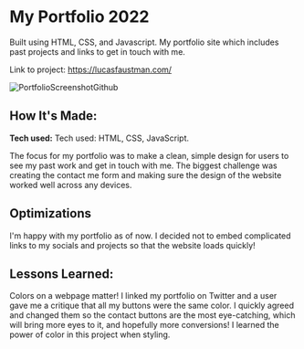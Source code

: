 # My Portfolio 2022

Built using HTML, CSS, and Javascript. My portfolio site which includes past projects and links to get in touch with me.

Link to project: https://lucasfaustman.com/

![PortfolioScreenshotGithub](https://user-images.githubusercontent.com/99927513/167511584-d73fcfc9-5efd-48f0-8397-92a37a7cdf0d.png)


## How It's Made:

**Tech used:**
Tech used: HTML, CSS, JavaScript.

The focus for my portfolio was to make a clean, simple design for users to see my past work and get in touch with me. The biggest challenge was creating the contact me form and making sure the design of the website worked well across any devices.

## Optimizations

I'm happy with my portfolio as of now. I decided not to embed complicated links to my socials and projects so that the website loads quickly!

## Lessons Learned:

Colors on a webpage matter! I linked my portfolio on Twitter and a user gave me a critique that all my buttons were the same color. I quickly agreed and changed them so the contact buttons are the most eye-catching, which will bring more eyes to it, and hopefully more conversions! I learned the power of color in this project when styling.
